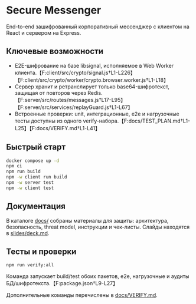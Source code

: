 # Secure Messenger

End-to-end зашифрованный корпоративный мессенджер с клиентом на React и сервером на Express.

## Ключевые возможности

- E2E-шифрование на базе libsignal, исполняемое в Web Worker клиента.【F:client/src/crypto/signal.js†L1-L226】【F:client/src/crypto/worker/crypto.browser.worker.js†L1-L18】
- Сервер хранит и ретранслирует только base64-шифротекст, защищая от повторов через Redis.【F:server/src/routes/messages.js†L17-L95】【F:server/src/services/replayGuard.js†L1-L67】
- Встроенные проверки: unit, интеграционные, e2e и нагрузочные тесты доступны из одного verify-набора.【F:docs/TEST_PLAN.md†L1-L25】【F:docs/VERIFY.md†L1-L41】

## Быстрый старт

```bash
docker compose up -d
npm ci
npm run build
npm -w client run build
npm -w server test
npm -w client test
```

## Документация

В каталоге [docs/](docs) собраны материалы для защиты: архитектура, безопасность, threat model, инструкции и чек-листы. Слайды находятся в [slides/deck.md](slides/deck.md).

## Тесты и проверки

```bash
npm run verify:all
```

Команда запускает build/test обоих пакетов, e2e, нагрузочные и аудиты БД/шифротекста.【F:package.json†L9-L27】

Дополнительные команды перечислены в [docs/VERIFY.md](docs/VERIFY.md).
